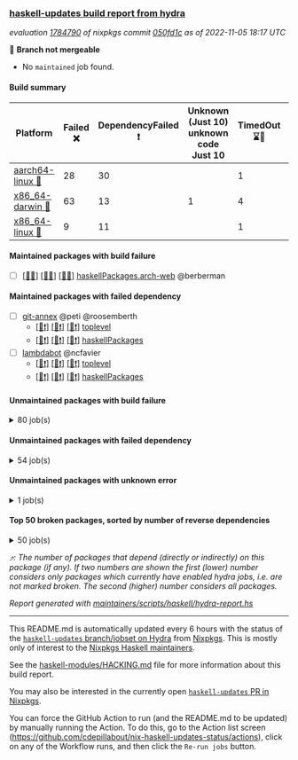 ### [haskell-updates build report from hydra](https://hydra.nixos.org/jobset/nixpkgs/haskell-updates)
*evaluation [1784790](https://hydra.nixos.org/eval/1784790) of nixpkgs commit [050fd1c](https://github.com/NixOS/nixpkgs/commits/050fd1c134ff5803317bdd3ed0fd9a7842c44bf6) as of 2022-11-05 18:17 UTC*

:red_circle: **Branch not mergeable**
  * No `maintained` job found.

#### Build summary

 | Platform | Failed :x: | DependencyFailed :heavy_exclamation_mark: | Unknown (Just 10) unknown code Just 10 | TimedOut :hourglass::no_entry_sign: | Success :heavy_check_mark: | 
 | --- | --- | --- | --- | --- | --- | 
 | [aarch64-linux :iphone:](https://hydra.nixos.org/eval/1784790?filter=.aarch64-linux) | 28 | 30 |  | 1 | 6639 | 
 | [x86_64-darwin :apple:](https://hydra.nixos.org/eval/1784790?filter=.x86_64-darwin) | 63 | 13 | 1 | 4 | 6556 | 
 | [x86_64-linux :penguin:](https://hydra.nixos.org/eval/1784790?filter=.x86_64-linux) | 9 | 11 |  | 1 | 6715 | 
#### Maintained packages with build failure
- [ ] [[:iphone::x:]](https://hydra.nixos.org/build/197649107) [[:apple::x:]](https://hydra.nixos.org/build/197650530) [[:penguin::x:]](https://hydra.nixos.org/build/197651882) [haskellPackages.arch-web](https://hydra.nixos.org/eval/1784790?filter=haskellPackages.arch-web) @berberman
#### Maintained packages with failed dependency
- [ ] [git-annex](https://hydra.nixos.org/eval/1784790?filter=git-annex) @peti @roosemberth
  - [[:iphone::heavy_exclamation_mark:]](https://hydra.nixos.org/build/197650774) [[:apple::heavy_exclamation_mark:]](https://hydra.nixos.org/build/197649644) [[:penguin::heavy_exclamation_mark:]](https://hydra.nixos.org/build/197650315) [toplevel](https://hydra.nixos.org/eval/1784790?filter=git-annex)
  - [[:iphone::heavy_exclamation_mark:]](https://hydra.nixos.org/build/197648540) [[:apple::heavy_exclamation_mark:]](https://hydra.nixos.org/build/197651139) [[:penguin::heavy_exclamation_mark:]](https://hydra.nixos.org/build/197651788) [haskellPackages](https://hydra.nixos.org/eval/1784790?filter=haskellPackages.git-annex)
- [ ] [lambdabot](https://hydra.nixos.org/eval/1784790?filter=lambdabot) @ncfavier
  - [[:iphone::heavy_exclamation_mark:]](https://hydra.nixos.org/build/197649275) [[:apple::heavy_exclamation_mark:]](https://hydra.nixos.org/build/197649252) [[:penguin::heavy_exclamation_mark:]](https://hydra.nixos.org/build/197650853) [toplevel](https://hydra.nixos.org/eval/1784790?filter=lambdabot)
  - [[:iphone::heavy_exclamation_mark:]](https://hydra.nixos.org/build/197649428) [[:apple::heavy_exclamation_mark:]](https://hydra.nixos.org/build/197648377) [[:penguin::heavy_exclamation_mark:]](https://hydra.nixos.org/build/197648931) [haskellPackages](https://hydra.nixos.org/eval/1784790?filter=haskellPackages.lambdabot)
#### Unmaintained packages with build failure
<details><summary>80 job(s) </summary>

- [ ] [[:iphone::heavy_check_mark:]](https://hydra.nixos.org/build/197648346) [[:apple::heavy_check_mark:]](https://hydra.nixos.org/build/197649419) [[:penguin::x:]](https://hydra.nixos.org/build/197651538) [haskellPackages.scheduler](https://hydra.nixos.org/eval/1784790?filter=haskellPackages.scheduler)  :arrow_heading_up: 6 | 12
- [ ] [[:iphone::x:]](https://hydra.nixos.org/build/197588888) [[:apple::heavy_check_mark:]](https://hydra.nixos.org/build/197589072) [[:penguin::heavy_check_mark:]](https://hydra.nixos.org/build/197590254) [haskellPackages.OrderedBits](https://hydra.nixos.org/eval/1784790?filter=haskellPackages.OrderedBits)  :arrow_heading_up: 5 | 36
- [ ] [[:iphone::x:]](https://hydra.nixos.org/build/197650798) [[:apple::heavy_check_mark:]](https://hydra.nixos.org/build/197648812) [[:penguin::heavy_check_mark:]](https://hydra.nixos.org/build/197650929) [haskellPackages.hw-json-simd](https://hydra.nixos.org/eval/1784790?filter=haskellPackages.hw-json-simd)  :arrow_heading_up: 4 | 8
- [ ] [[:iphone::x:]](https://hydra.nixos.org/build/197648621) [[:apple::heavy_check_mark:]](https://hydra.nixos.org/build/197651765) [[:penguin::heavy_check_mark:]](https://hydra.nixos.org/build/197649080) [haskellPackages.hw-simd](https://hydra.nixos.org/eval/1784790?filter=haskellPackages.hw-simd)  :arrow_heading_up: 4 | 8
- [ ] [[:iphone::x:]](https://hydra.nixos.org/build/197599848) [[:apple::heavy_check_mark:]](https://hydra.nixos.org/build/197599144) [[:penguin::heavy_check_mark:]](https://hydra.nixos.org/build/197599908) [haskellPackages.long-double](https://hydra.nixos.org/eval/1784790?filter=haskellPackages.long-double)  :arrow_heading_up: 2 | 2
- [ ] [[:iphone::x:]](https://hydra.nixos.org/build/197650258) [[:apple::x:]](https://hydra.nixos.org/build/197650082) [[:penguin::heavy_check_mark:]](https://hydra.nixos.org/build/197649524) [haskellPackages.quic](https://hydra.nixos.org/eval/1784790?filter=haskellPackages.quic)  :arrow_heading_up: 2 | 2
- [ ] [[:iphone::x:]](https://hydra.nixos.org/build/197584819) [[:apple::heavy_check_mark:]](https://hydra.nixos.org/build/197590689) [[:penguin::heavy_check_mark:]](https://hydra.nixos.org/build/197604826) [haskellPackages.freetype2](https://hydra.nixos.org/eval/1784790?filter=haskellPackages.freetype2)  :arrow_heading_up: 1 | 8
- [ ] [[:iphone::x:]](https://hydra.nixos.org/build/197649327) [[:apple::x:]](https://hydra.nixos.org/build/197650152) [[:penguin::x:]](https://hydra.nixos.org/build/197650268) [haskellPackages.dice](https://hydra.nixos.org/eval/1784790?filter=haskellPackages.dice)  :arrow_heading_up: 1 | 1
- [ ] [[:iphone::x:]](https://hydra.nixos.org/build/197596598) [[:apple::x:]](https://hydra.nixos.org/build/197588217) [[:penguin::heavy_check_mark:]](https://hydra.nixos.org/build/197593375) [haskellPackages.easytensor](https://hydra.nixos.org/eval/1784790?filter=haskellPackages.easytensor)  :arrow_heading_up: 1 | 1
- [ ] [[:iphone::heavy_check_mark:]](https://hydra.nixos.org/build/197651111) [[:apple::x:]](https://hydra.nixos.org/build/197650289) [[:penguin::heavy_check_mark:]](https://hydra.nixos.org/build/197649975) [haskellPackages.gi-gdkx11](https://hydra.nixos.org/eval/1784790?filter=haskellPackages.gi-gdkx11)  :arrow_heading_up: 1 | 1
- [ ] [[:iphone::x:]](https://hydra.nixos.org/build/197590768) [[:apple::heavy_check_mark:]](https://hydra.nixos.org/build/197587217) [[:penguin::heavy_check_mark:]](https://hydra.nixos.org/build/197600619) [haskellPackages.nlopt-haskell](https://hydra.nixos.org/eval/1784790?filter=haskellPackages.nlopt-haskell)  :arrow_heading_up: 1 | 1
- [ ] [[:iphone::heavy_check_mark:]](https://hydra.nixos.org/build/197597403) [[:apple::x:]](https://hydra.nixos.org/build/197596448) [[:penguin::heavy_check_mark:]](https://hydra.nixos.org/build/197595547) [haskellPackages.openal-ffi](https://hydra.nixos.org/eval/1784790?filter=haskellPackages.openal-ffi)  :arrow_heading_up: 1 | 1
- [ ] [[:iphone::heavy_check_mark:]](https://hydra.nixos.org/build/197594370) [[:apple::x:]](https://hydra.nixos.org/build/197593558) [[:penguin::heavy_check_mark:]](https://hydra.nixos.org/build/197589402) [haskellPackages.stm-queue](https://hydra.nixos.org/eval/1784790?filter=haskellPackages.stm-queue)  :arrow_heading_up: 1 | 1
- [ ] [[:iphone::x:]](https://hydra.nixos.org/build/197594699) [[:apple::x:]](https://hydra.nixos.org/build/197593013) [[:penguin::heavy_check_mark:]](https://hydra.nixos.org/build/197587293) [haskellPackages.swisstable](https://hydra.nixos.org/eval/1784790?filter=haskellPackages.swisstable)  :arrow_heading_up: 1 | 1
- [ ] [[:iphone::x:]](https://hydra.nixos.org/build/197601957) [[:apple::heavy_check_mark:]](https://hydra.nixos.org/build/197590693) [[:penguin::heavy_check_mark:]](https://hydra.nixos.org/build/197604108) [haskellPackages.unicode-properties](https://hydra.nixos.org/eval/1784790?filter=haskellPackages.unicode-properties)  :arrow_heading_up: 1 | 1
- [ ] [[:iphone::x:]](https://hydra.nixos.org/build/197596717) [[:apple::heavy_check_mark:]](https://hydra.nixos.org/build/197588771) [[:penguin::heavy_check_mark:]](https://hydra.nixos.org/build/197585972) [haskellPackages.flatparse](https://hydra.nixos.org/eval/1784790?filter=haskellPackages.flatparse)  :arrow_heading_up: 0 | 17
- [ ] [[:iphone::heavy_check_mark:]](https://hydra.nixos.org/build/197591115) [[:apple::x:]](https://hydra.nixos.org/build/197601779) [[:penguin::heavy_check_mark:]](https://hydra.nixos.org/build/197585587) [haskellPackages.PyF](https://hydra.nixos.org/eval/1784790?filter=haskellPackages.PyF)  :arrow_heading_up: 0 | 5
- [ ] [[:iphone::heavy_check_mark:]](https://hydra.nixos.org/build/197591224) [[:apple::x:]](https://hydra.nixos.org/build/197592774) [[:penguin::heavy_check_mark:]](https://hydra.nixos.org/build/197594728) [haskellPackages.hmidi](https://hydra.nixos.org/eval/1784790?filter=haskellPackages.hmidi)  :arrow_heading_up: 0 | 4
- [ ] [[:iphone::heavy_check_mark:]](https://hydra.nixos.org/build/197603161) [[:apple::x:]](https://hydra.nixos.org/build/197648464) [[:penguin::heavy_check_mark:]](https://hydra.nixos.org/build/197601267) [haskellPackages.SDL-mixer](https://hydra.nixos.org/eval/1784790?filter=haskellPackages.SDL-mixer)  :arrow_heading_up: 0 | 2
- [ ] [[:iphone::x:]](https://hydra.nixos.org/build/197651665) [[:apple::x:]](https://hydra.nixos.org/build/197651406) [[:penguin::x:]](https://hydra.nixos.org/build/197649047) [haskellPackages.polysemy-log-co](https://hydra.nixos.org/eval/1784790?filter=haskellPackages.polysemy-log-co)  :arrow_heading_up: 0 | 2
- [ ] [[:iphone::heavy_check_mark:]](https://hydra.nixos.org/build/197589321) [[:apple::x:]](https://hydra.nixos.org/build/197604387) [[:penguin::heavy_check_mark:]](https://hydra.nixos.org/build/197593128) [haskellPackages.posix-socket](https://hydra.nixos.org/eval/1784790?filter=haskellPackages.posix-socket)  :arrow_heading_up: 0 | 2
- [ ] [[:iphone::heavy_check_mark:]](https://hydra.nixos.org/build/197604409) [[:apple::x:]](https://hydra.nixos.org/build/197595484) [[:penguin::heavy_check_mark:]](https://hydra.nixos.org/build/197599064) [haskellPackages.hamid](https://hydra.nixos.org/eval/1784790?filter=haskellPackages.hamid)  :arrow_heading_up: 0 | 1
- [ ] [[:iphone::heavy_check_mark:]](https://hydra.nixos.org/build/197600830) [[:apple::x:]](https://hydra.nixos.org/build/197590908) [[:penguin::heavy_check_mark:]](https://hydra.nixos.org/build/197594131) [haskellPackages.hmatrix-morpheus](https://hydra.nixos.org/eval/1784790?filter=haskellPackages.hmatrix-morpheus)  :arrow_heading_up: 0 | 1
- [ ] [[:iphone::heavy_check_mark:]](https://hydra.nixos.org/build/197587410) [[:apple::x:]](https://hydra.nixos.org/build/197594787) [[:penguin::heavy_check_mark:]](https://hydra.nixos.org/build/197601455) [haskellPackages.huckleberry](https://hydra.nixos.org/eval/1784790?filter=haskellPackages.huckleberry)  :arrow_heading_up: 0 | 1
- [ ] [[:iphone::heavy_check_mark:]](https://hydra.nixos.org/build/197595853) [[:apple::x:]](https://hydra.nixos.org/build/197602652) [[:penguin::heavy_check_mark:]](https://hydra.nixos.org/build/197602102) [haskellPackages.om-time](https://hydra.nixos.org/eval/1784790?filter=haskellPackages.om-time)  :arrow_heading_up: 0 | 1
- [ ] [[:iphone::x:]](https://hydra.nixos.org/build/197604616) [[:apple::heavy_check_mark:]](https://hydra.nixos.org/build/197595986) [[:penguin::heavy_check_mark:]](https://hydra.nixos.org/build/197598233) [haskellPackages.picosat](https://hydra.nixos.org/eval/1784790?filter=haskellPackages.picosat)  :arrow_heading_up: 0 | 1
- [ ] [[:iphone::heavy_check_mark:]](https://hydra.nixos.org/build/197599702) [[:apple::x:]](https://hydra.nixos.org/build/197601490) [[:penguin::heavy_check_mark:]](https://hydra.nixos.org/build/197584989) [haskellPackages.select](https://hydra.nixos.org/eval/1784790?filter=haskellPackages.select)  :arrow_heading_up: 0 | 1
- [ ] [[:iphone::heavy_check_mark:]](https://hydra.nixos.org/build/197603631) [[:apple::x:]](https://hydra.nixos.org/build/197587813) [[:penguin::heavy_check_mark:]](https://hydra.nixos.org/build/197587402) [haskellPackages.sysinfo](https://hydra.nixos.org/eval/1784790?filter=haskellPackages.sysinfo)  :arrow_heading_up: 0 | 1
- [ ] [[:iphone::heavy_check_mark:]](https://hydra.nixos.org/build/197600458) [[:apple::x:]](https://hydra.nixos.org/build/197602928) [[:penguin::heavy_check_mark:]](https://hydra.nixos.org/build/197596246) [haskellPackages.FractalArt](https://hydra.nixos.org/eval/1784790?filter=haskellPackages.FractalArt) 
- [ ] [[:iphone::x:]](https://hydra.nixos.org/build/197588800) [[:apple::heavy_check_mark:]](https://hydra.nixos.org/build/197594982) [[:penguin::heavy_check_mark:]](https://hydra.nixos.org/build/197589813) [haskellPackages.HsASA](https://hydra.nixos.org/eval/1784790?filter=haskellPackages.HsASA) 
- [ ] [[:iphone::heavy_check_mark:]](https://hydra.nixos.org/build/197601006) [[:apple::x:]](https://hydra.nixos.org/build/197594167) [[:penguin::heavy_check_mark:]](https://hydra.nixos.org/build/197602592) [haskellPackages.chiphunk](https://hydra.nixos.org/eval/1784790?filter=haskellPackages.chiphunk) 
- [ ] [[:iphone::x:]](https://hydra.nixos.org/build/197592906) [[:apple::heavy_check_mark:]](https://hydra.nixos.org/build/197585921) [[:penguin::heavy_check_mark:]](https://hydra.nixos.org/build/197587979) [haskellPackages.comfort-fftw](https://hydra.nixos.org/eval/1784790?filter=haskellPackages.comfort-fftw) 
- [ ] [[:iphone::heavy_check_mark:]](https://hydra.nixos.org/build/197594668) [[:apple::x:]](https://hydra.nixos.org/build/197597063) [[:penguin::heavy_check_mark:]](https://hydra.nixos.org/build/197593868) [haskellPackages.diskhash](https://hydra.nixos.org/eval/1784790?filter=haskellPackages.diskhash) 
- [ ] [[:iphone::heavy_check_mark:]](https://hydra.nixos.org/build/197592972) [[:apple::x:]](https://hydra.nixos.org/build/197587269) [[:penguin::heavy_check_mark:]](https://hydra.nixos.org/build/197594512) [haskellPackages.epub-tools](https://hydra.nixos.org/eval/1784790?filter=haskellPackages.epub-tools) 
- [ ] [[:iphone::heavy_check_mark:]](https://hydra.nixos.org/build/197590730) [[:apple::x:]](https://hydra.nixos.org/build/197590108) [[:penguin::heavy_check_mark:]](https://hydra.nixos.org/build/197588382) [haskellPackages.fudgets](https://hydra.nixos.org/eval/1784790?filter=haskellPackages.fudgets) 
- [ ] [[:iphone::heavy_check_mark:]](https://hydra.nixos.org/build/197648632) [[:apple::x:]](https://hydra.nixos.org/build/197650138) [[:penguin::heavy_check_mark:]](https://hydra.nixos.org/build/197649444) [haskellPackages.gerrit](https://hydra.nixos.org/eval/1784790?filter=haskellPackages.gerrit) 
- [ ] [[:iphone::heavy_check_mark:]](https://hydra.nixos.org/build/197596914) [[:apple::x:]](https://hydra.nixos.org/build/197595969) [[:penguin::heavy_check_mark:]](https://hydra.nixos.org/build/197590818) [haskellPackages.ghc-gc-hook](https://hydra.nixos.org/eval/1784790?filter=haskellPackages.ghc-gc-hook) 
- [ ] [[:apple::x:]](https://hydra.nixos.org/build/197649686) [haskellPackages.gi-gtkosxapplication](https://hydra.nixos.org/eval/1784790?filter=haskellPackages.gi-gtkosxapplication) 
- [ ] [[:iphone::x:]](https://hydra.nixos.org/build/197595645) [[:penguin::heavy_check_mark:]](https://hydra.nixos.org/build/197592916) [haskellPackages.gnome-keyring](https://hydra.nixos.org/eval/1784790?filter=haskellPackages.gnome-keyring) 
- [ ] [[:apple::x:]](https://hydra.nixos.org/build/197605025) [haskellPackages.gtk-mac-integration](https://hydra.nixos.org/eval/1784790?filter=haskellPackages.gtk-mac-integration) 
- [ ] [[:iphone::heavy_check_mark:]](https://hydra.nixos.org/build/197589671) [[:apple::x:]](https://hydra.nixos.org/build/197589996) [[:penguin::heavy_check_mark:]](https://hydra.nixos.org/build/197604216) [haskellPackages.gtk-traymanager](https://hydra.nixos.org/eval/1784790?filter=haskellPackages.gtk-traymanager) 
- [ ] [[:apple::x:]](https://hydra.nixos.org/build/197592495) [haskellPackages.gtk3-mac-integration](https://hydra.nixos.org/eval/1784790?filter=haskellPackages.gtk3-mac-integration) 
- [ ] [[:iphone::heavy_check_mark:]](https://hydra.nixos.org/build/197602883) [[:apple::x:]](https://hydra.nixos.org/build/197592426) [[:penguin::heavy_check_mark:]](https://hydra.nixos.org/build/197587646) [haskellPackages.hid](https://hydra.nixos.org/eval/1784790?filter=haskellPackages.hid) 
- [ ] [[:iphone::heavy_check_mark:]](https://hydra.nixos.org/build/197604069) [[:apple::x:]](https://hydra.nixos.org/build/197597473) [[:penguin::heavy_check_mark:]](https://hydra.nixos.org/build/197587110) [haskellPackages.highlight](https://hydra.nixos.org/eval/1784790?filter=haskellPackages.highlight) 
- [ ] [[:iphone::heavy_check_mark:]](https://hydra.nixos.org/build/197590258) [[:apple::x:]](https://hydra.nixos.org/build/197593132) [[:penguin::heavy_check_mark:]](https://hydra.nixos.org/build/197591198) [haskellPackages.hsshellscript](https://hydra.nixos.org/eval/1784790?filter=haskellPackages.hsshellscript) 
- [ ] [[:iphone::heavy_check_mark:]](https://hydra.nixos.org/build/197585143) [[:apple::x:]](https://hydra.nixos.org/build/197590224) [[:penguin::heavy_check_mark:]](https://hydra.nixos.org/build/197595569) [haskellPackages.hssourceinfo](https://hydra.nixos.org/eval/1784790?filter=haskellPackages.hssourceinfo) 
- [ ] [[:iphone::x:]](https://hydra.nixos.org/build/197651280) [[:apple::x:]](https://hydra.nixos.org/build/197651512) [[:penguin::x:]](https://hydra.nixos.org/build/197648545) [haskellPackages.imm](https://hydra.nixos.org/eval/1784790?filter=haskellPackages.imm) 
- [ ] [[:iphone::heavy_check_mark:]](https://hydra.nixos.org/build/197585893) [[:apple::x:]](https://hydra.nixos.org/build/197591045) [[:penguin::heavy_check_mark:]](https://hydra.nixos.org/build/197604896) [haskellPackages.interprocess](https://hydra.nixos.org/eval/1784790?filter=haskellPackages.interprocess) 
- [ ] [[:iphone::heavy_check_mark:]](https://hydra.nixos.org/build/197586179) [[:apple::x:]](https://hydra.nixos.org/build/197591643) [[:penguin::heavy_check_mark:]](https://hydra.nixos.org/build/197590945) [haskellPackages.ipcvar](https://hydra.nixos.org/eval/1784790?filter=haskellPackages.ipcvar) 
- [ ] [[:iphone::x:]](https://hydra.nixos.org/build/197648348) [[:apple::heavy_check_mark:]](https://hydra.nixos.org/build/197649599) [[:penguin::heavy_check_mark:]](https://hydra.nixos.org/build/197651146) [haskellPackages.jammittools](https://hydra.nixos.org/eval/1784790?filter=haskellPackages.jammittools) 
- [ ] [[:apple::x:]](https://hydra.nixos.org/build/197603990) [haskellPackages.kqueue](https://hydra.nixos.org/eval/1784790?filter=haskellPackages.kqueue) 
- [ ] [[:iphone::heavy_check_mark:]](https://hydra.nixos.org/build/197589586) [[:apple::x:]](https://hydra.nixos.org/build/197593638) [[:penguin::heavy_check_mark:]](https://hydra.nixos.org/build/197590434) [haskellPackages.linux-framebuffer](https://hydra.nixos.org/eval/1784790?filter=haskellPackages.linux-framebuffer) 
- [ ] [[:iphone::heavy_check_mark:]](https://hydra.nixos.org/build/197648424) [[:apple::x:]](https://hydra.nixos.org/build/197648918) [[:penguin::heavy_check_mark:]](https://hydra.nixos.org/build/197649896) [haskellPackages.lxd-client-config](https://hydra.nixos.org/eval/1784790?filter=haskellPackages.lxd-client-config) 
- [ ] [[:iphone::heavy_check_mark:]](https://hydra.nixos.org/build/197651890) [[:apple::x:]](https://hydra.nixos.org/build/197650652) [[:penguin::heavy_check_mark:]](https://hydra.nixos.org/build/197648765) [haskellPackages.mediawiki2latex](https://hydra.nixos.org/eval/1784790?filter=haskellPackages.mediawiki2latex) 
- [ ] [[:iphone::heavy_check_mark:]](https://hydra.nixos.org/build/197602114) [[:apple::x:]](https://hydra.nixos.org/build/197603067) [[:penguin::heavy_check_mark:]](https://hydra.nixos.org/build/197600162) [haskellPackages.memfd](https://hydra.nixos.org/eval/1784790?filter=haskellPackages.memfd) 
- [ ] [[:iphone::heavy_check_mark:]](https://hydra.nixos.org/build/197584632) [[:apple::x:]](https://hydra.nixos.org/build/197593252) [[:penguin::heavy_check_mark:]](https://hydra.nixos.org/build/197586418) [haskellPackages.mercury-api](https://hydra.nixos.org/eval/1784790?filter=haskellPackages.mercury-api) 
- [ ] [[:iphone::heavy_check_mark:]](https://hydra.nixos.org/build/197588935) [[:apple::heavy_check_mark:]](https://hydra.nixos.org/build/197592956) [[:penguin::x:]](https://hydra.nixos.org/build/197599110) [haskellPackages.mock-time](https://hydra.nixos.org/eval/1784790?filter=haskellPackages.mock-time) 
- [ ] [[:iphone::heavy_check_mark:]](https://hydra.nixos.org/build/197649210) [[:apple::x:]](https://hydra.nixos.org/build/197651195) [[:penguin::heavy_check_mark:]](https://hydra.nixos.org/build/197651673) [haskellPackages.nix-serve-ng](https://hydra.nixos.org/eval/1784790?filter=haskellPackages.nix-serve-ng) 
- [ ] [[:iphone::heavy_check_mark:]](https://hydra.nixos.org/build/197648674) [[:apple::x:]](https://hydra.nixos.org/build/197649998) [[:penguin::heavy_check_mark:]](https://hydra.nixos.org/build/197650005) [haskellPackages.persistent-pagination](https://hydra.nixos.org/eval/1784790?filter=haskellPackages.persistent-pagination) 
- [ ] [[:iphone::heavy_check_mark:]](https://hydra.nixos.org/build/197651843) [[:apple::x:]](https://hydra.nixos.org/build/197649666) [[:penguin::heavy_check_mark:]](https://hydra.nixos.org/build/197651445) [haskellPackages.phatsort](https://hydra.nixos.org/eval/1784790?filter=haskellPackages.phatsort) 
- [ ] [[:iphone::heavy_check_mark:]](https://hydra.nixos.org/build/197589767) [[:apple::x:]](https://hydra.nixos.org/build/197591268) [[:penguin::heavy_check_mark:]](https://hydra.nixos.org/build/197584722) [haskellPackages.ping-wrapper](https://hydra.nixos.org/eval/1784790?filter=haskellPackages.ping-wrapper) 
- [ ] [[:iphone::heavy_check_mark:]](https://hydra.nixos.org/build/197593459) [[:apple::x:]](https://hydra.nixos.org/build/197604469) [[:penguin::heavy_check_mark:]](https://hydra.nixos.org/build/197601035) [haskellPackages.posix-timer](https://hydra.nixos.org/eval/1784790?filter=haskellPackages.posix-timer) 
- [ ] [[:iphone::heavy_check_mark:]](https://hydra.nixos.org/build/197648699) [[:apple::x:]](https://hydra.nixos.org/build/197649397) [[:penguin::heavy_check_mark:]](https://hydra.nixos.org/build/197649230) [haskellPackages.powerqueue-distributed](https://hydra.nixos.org/eval/1784790?filter=haskellPackages.powerqueue-distributed) 
- [ ] [[:iphone::heavy_check_mark:]](https://hydra.nixos.org/build/197593448) [[:apple::x:]](https://hydra.nixos.org/build/197604229) [[:penguin::heavy_check_mark:]](https://hydra.nixos.org/build/197599113) [haskellPackages.procex](https://hydra.nixos.org/eval/1784790?filter=haskellPackages.procex) 
- [ ] [[:iphone::heavy_check_mark:]](https://hydra.nixos.org/build/197585425) [[:apple::x:]](https://hydra.nixos.org/build/197590593) [[:penguin::heavy_check_mark:]](https://hydra.nixos.org/build/197585831) [haskellPackages.pthread](https://hydra.nixos.org/eval/1784790?filter=haskellPackages.pthread) 
- [ ] [[:iphone::x:]](https://hydra.nixos.org/build/197594170) [[:apple::heavy_check_mark:]](https://hydra.nixos.org/build/197589976) [[:penguin::heavy_check_mark:]](https://hydra.nixos.org/build/197593409) [haskellPackages.risc386](https://hydra.nixos.org/eval/1784790?filter=haskellPackages.risc386) 
- [ ] [[:iphone::heavy_check_mark:]](https://hydra.nixos.org/build/197599833) [[:apple::x:]](https://hydra.nixos.org/build/197651719) [[:penguin::heavy_check_mark:]](https://hydra.nixos.org/build/197597798) [haskellPackages.sfml-audio](https://hydra.nixos.org/eval/1784790?filter=haskellPackages.sfml-audio) 
- [ ] [[:iphone::heavy_check_mark:]](https://hydra.nixos.org/build/197649750) [[:apple::x:]](https://hydra.nixos.org/build/197649401) [[:penguin::heavy_check_mark:]](https://hydra.nixos.org/build/197650721) [haskellPackages.skews](https://hydra.nixos.org/eval/1784790?filter=haskellPackages.skews) 
- [ ] [[:iphone::x:]](https://hydra.nixos.org/build/197592693) [[:apple::x:]](https://hydra.nixos.org/build/197596138) [[:penguin::heavy_check_mark:]](https://hydra.nixos.org/build/197593181) [haskellPackages.slugify](https://hydra.nixos.org/eval/1784790?filter=haskellPackages.slugify) 
- [ ] [[:iphone::heavy_check_mark:]](https://hydra.nixos.org/build/197593920) [[:apple::x:]](https://hydra.nixos.org/build/197600527) [[:penguin::heavy_check_mark:]](https://hydra.nixos.org/build/197602902) [haskellPackages.tailfile-hinotify](https://hydra.nixos.org/eval/1784790?filter=haskellPackages.tailfile-hinotify) 
- [ ] [[:iphone::x:]](https://hydra.nixos.org/build/197651570) [[:apple::x:]](https://hydra.nixos.org/build/197651471) [[:penguin::x:]](https://hydra.nixos.org/build/197648596) [haskellPackages.termbox-banana](https://hydra.nixos.org/eval/1784790?filter=haskellPackages.termbox-banana) 
- [ ] [[:iphone::x:]](https://hydra.nixos.org/build/197648928) [[:apple::x:]](https://hydra.nixos.org/build/197648428) [[:penguin::x:]](https://hydra.nixos.org/build/197651662) [haskellPackages.termbox-tea](https://hydra.nixos.org/eval/1784790?filter=haskellPackages.termbox-tea) 
- [ ] [[:iphone::x:]](https://hydra.nixos.org/build/197650554) [[:apple::x:]](https://hydra.nixos.org/build/197650190) [[:penguin::heavy_exclamation_mark:]](https://hydra.nixos.org/build/197649978) [haskellPackages.text-compression](https://hydra.nixos.org/eval/1784790?filter=haskellPackages.text-compression) 
- [ ] [[:iphone::x:]](https://hydra.nixos.org/build/197650711) [[:apple::x:]](https://hydra.nixos.org/build/197649938) [[:penguin::x:]](https://hydra.nixos.org/build/197650424) [haskellPackages.type-level-kv-list-esqueleto](https://hydra.nixos.org/eval/1784790?filter=haskellPackages.type-level-kv-list-esqueleto) 
- [ ] [[:iphone::x:]](https://hydra.nixos.org/build/197587454) [[:apple::heavy_check_mark:]](https://hydra.nixos.org/build/197600912) [[:penguin::heavy_check_mark:]](https://hydra.nixos.org/build/197591429) [haskellPackages.wiringPi](https://hydra.nixos.org/eval/1784790?filter=haskellPackages.wiringPi) 
- [ ] [[:iphone::x:]](https://hydra.nixos.org/build/197589071) [[:apple::heavy_check_mark:]](https://hydra.nixos.org/build/197604693) [[:penguin::heavy_check_mark:]](https://hydra.nixos.org/build/197591227) [haskellPackages.x86-64bit](https://hydra.nixos.org/eval/1784790?filter=haskellPackages.x86-64bit) 
- [ ] [[:iphone::heavy_check_mark:]](https://hydra.nixos.org/build/197596285) [[:apple::x:]](https://hydra.nixos.org/build/197595445) [[:penguin::heavy_check_mark:]](https://hydra.nixos.org/build/197586190) [haskellPackages.xmonad-utils](https://hydra.nixos.org/eval/1784790?filter=haskellPackages.xmonad-utils) 
- [ ] [[:iphone::heavy_check_mark:]](https://hydra.nixos.org/build/197597624) [[:apple::x:]](https://hydra.nixos.org/build/197600188) [[:penguin::heavy_check_mark:]](https://hydra.nixos.org/build/197590112) [haskellPackages.yoga](https://hydra.nixos.org/eval/1784790?filter=haskellPackages.yoga) 
- [ ] [[:iphone::heavy_check_mark:]](https://hydra.nixos.org/build/197596452) [[:apple::x:]](https://hydra.nixos.org/build/197597134) [[:penguin::heavy_check_mark:]](https://hydra.nixos.org/build/197594158) [haskellPackages.zot](https://hydra.nixos.org/eval/1784790?filter=haskellPackages.zot) 
- [ ] [[:iphone::heavy_check_mark:]](https://hydra.nixos.org/build/197588146) [[:apple::x:]](https://hydra.nixos.org/build/197589891) [[:penguin::heavy_check_mark:]](https://hydra.nixos.org/build/197604849) [haskellPackages.zxcvbn-c](https://hydra.nixos.org/eval/1784790?filter=haskellPackages.zxcvbn-c) 
</details>

#### Unmaintained packages with failed dependency
<details><summary>54 job(s) </summary>

- [ ] [[:iphone::heavy_check_mark:]](https://hydra.nixos.org/build/197651162) [[:apple::heavy_check_mark:]](https://hydra.nixos.org/build/197650653) [[:penguin::heavy_exclamation_mark:]](https://hydra.nixos.org/build/197649478) [haskellPackages.massiv](https://hydra.nixos.org/eval/1784790?filter=haskellPackages.massiv)  :arrow_heading_up: 5 | 10
- [ ] [[:iphone::heavy_exclamation_mark:]](https://hydra.nixos.org/build/197585744) [[:apple::heavy_check_mark:]](https://hydra.nixos.org/build/197596133) [[:penguin::heavy_check_mark:]](https://hydra.nixos.org/build/197591160) [haskellPackages.PrimitiveArray](https://hydra.nixos.org/eval/1784790?filter=haskellPackages.PrimitiveArray)  :arrow_heading_up: 4 | 35
- [ ] [hpack](https://hydra.nixos.org/eval/1784790?filter=hpack)  :arrow_heading_up: 4 | 15
  - [[:iphone::heavy_check_mark:]](https://hydra.nixos.org/build/197650114) [[:apple::heavy_check_mark:]](https://hydra.nixos.org/build/197649807) [[:penguin::heavy_check_mark:]](https://hydra.nixos.org/build/197651939) [toplevel](https://hydra.nixos.org/eval/1784790?filter=hpack)
  - [[:iphone::heavy_exclamation_mark:]](https://hydra.nixos.org/build/197650323) [[:apple::heavy_check_mark:]](https://hydra.nixos.org/build/197649498) [[:penguin::heavy_check_mark:]](https://hydra.nixos.org/build/197650282) [haskell.packages.ghc8107](https://hydra.nixos.org/eval/1784790?filter=haskell.packages.ghc8107.hpack)
  - [[:iphone::heavy_check_mark:]](https://hydra.nixos.org/build/197650904) [[:apple::heavy_check_mark:]](https://hydra.nixos.org/build/197648352) [[:penguin::heavy_check_mark:]](https://hydra.nixos.org/build/197651186) [haskell.packages.ghc884](https://hydra.nixos.org/eval/1784790?filter=haskell.packages.ghc884.hpack)
  - [[:iphone::heavy_check_mark:]](https://hydra.nixos.org/build/197649459) [[:apple::heavy_check_mark:]](https://hydra.nixos.org/build/197648990) [[:penguin::heavy_check_mark:]](https://hydra.nixos.org/build/197649072) [haskell.packages.ghc902](https://hydra.nixos.org/eval/1784790?filter=haskell.packages.ghc902.hpack)
  - [[:iphone::heavy_check_mark:]](https://hydra.nixos.org/build/197650292) [[:apple::heavy_check_mark:]](https://hydra.nixos.org/build/197649785) [[:penguin::heavy_check_mark:]](https://hydra.nixos.org/build/197649832) [haskell.packages.ghc924](https://hydra.nixos.org/eval/1784790?filter=haskell.packages.ghc924.hpack)
  - [[:iphone::heavy_check_mark:]](https://hydra.nixos.org/build/197667320) [[:apple::heavy_check_mark:]](https://hydra.nixos.org/build/197667308) [[:penguin::heavy_check_mark:]](https://hydra.nixos.org/build/197667271) [haskell.packages.ghc943](https://hydra.nixos.org/eval/1784790?filter=haskell.packages.ghc943.hpack)
  - [[:iphone::heavy_check_mark:]](https://hydra.nixos.org/build/197650089) [[:apple::heavy_check_mark:]](https://hydra.nixos.org/build/197648958) [[:penguin::heavy_check_mark:]](https://hydra.nixos.org/build/197651343) [haskellPackages](https://hydra.nixos.org/eval/1784790?filter=haskellPackages.hpack)
- [ ] [[:iphone::heavy_exclamation_mark:]](https://hydra.nixos.org/build/197588616) [[:apple::heavy_check_mark:]](https://hydra.nixos.org/build/197588158) [[:penguin::heavy_check_mark:]](https://hydra.nixos.org/build/197592647) [haskellPackages.BiobaseTypes](https://hydra.nixos.org/eval/1784790?filter=haskellPackages.BiobaseTypes)  :arrow_heading_up: 3 | 21
- [ ] [[:iphone::heavy_exclamation_mark:]](https://hydra.nixos.org/build/197651480) [[:apple::heavy_check_mark:]](https://hydra.nixos.org/build/197651324) [[:penguin::heavy_check_mark:]](https://hydra.nixos.org/build/197649491) [haskellPackages.hw-json-standard-cursor](https://hydra.nixos.org/eval/1784790?filter=haskellPackages.hw-json-standard-cursor)  :arrow_heading_up: 2 | 6
- [ ] [[:iphone::heavy_exclamation_mark:]](https://hydra.nixos.org/build/197648685) [[:apple::heavy_check_mark:]](https://hydra.nixos.org/build/197649415) [[:penguin::heavy_check_mark:]](https://hydra.nixos.org/build/197651035) [haskellPackages.hw-json-simple-cursor](https://hydra.nixos.org/eval/1784790?filter=haskellPackages.hw-json-simple-cursor)  :arrow_heading_up: 2 | 4
- [ ] [[:iphone::heavy_exclamation_mark:]](https://hydra.nixos.org/build/197586425) [[:apple::heavy_check_mark:]](https://hydra.nixos.org/build/197586492) [[:penguin::heavy_check_mark:]](https://hydra.nixos.org/build/197599102) [haskellPackages.BiobaseENA](https://hydra.nixos.org/eval/1784790?filter=haskellPackages.BiobaseENA)  :arrow_heading_up: 1 | 18
- [ ] [[:iphone::heavy_check_mark:]](https://hydra.nixos.org/build/197649729) [[:apple::heavy_check_mark:]](https://hydra.nixos.org/build/197651315) [[:penguin::heavy_exclamation_mark:]](https://hydra.nixos.org/build/197650495) [haskellPackages.Color](https://hydra.nixos.org/eval/1784790?filter=haskellPackages.Color)  :arrow_heading_up: 1 | 6
- [ ] [hoogle](https://hydra.nixos.org/eval/1784790?filter=hoogle)  :arrow_heading_up: 1 | 3
  - [[:iphone::heavy_exclamation_mark:]](https://hydra.nixos.org/build/197649778) [[:apple::heavy_check_mark:]](https://hydra.nixos.org/build/197649267) [[:penguin::heavy_check_mark:]](https://hydra.nixos.org/build/197648305) [haskell.packages.ghc8107](https://hydra.nixos.org/eval/1784790?filter=haskell.packages.ghc8107.hoogle)
  - [[:iphone::heavy_check_mark:]](https://hydra.nixos.org/build/197649340) [[:apple::heavy_check_mark:]](https://hydra.nixos.org/build/197650100) [[:penguin::heavy_check_mark:]](https://hydra.nixos.org/build/197650744) [haskell.packages.ghc884](https://hydra.nixos.org/eval/1784790?filter=haskell.packages.ghc884.hoogle)
  - [[:iphone::heavy_check_mark:]](https://hydra.nixos.org/build/197650982) [[:apple::heavy_check_mark:]](https://hydra.nixos.org/build/197649795) [[:penguin::heavy_check_mark:]](https://hydra.nixos.org/build/197651214) [haskell.packages.ghc902](https://hydra.nixos.org/eval/1784790?filter=haskell.packages.ghc902.hoogle)
  - [[:iphone::heavy_check_mark:]](https://hydra.nixos.org/build/197649659) [[:apple::heavy_check_mark:]](https://hydra.nixos.org/build/197651815) [[:penguin::heavy_check_mark:]](https://hydra.nixos.org/build/197648356) [haskell.packages.ghc924](https://hydra.nixos.org/eval/1784790?filter=haskell.packages.ghc924.hoogle)
  - [[:iphone::hourglass::no_entry_sign:]](https://hydra.nixos.org/build/197667279) [[:apple::hourglass::no_entry_sign:]](https://hydra.nixos.org/build/197667312) [[:penguin::hourglass::no_entry_sign:]](https://hydra.nixos.org/build/197667315) [haskell.packages.ghc943](https://hydra.nixos.org/eval/1784790?filter=haskell.packages.ghc943.hoogle)
  - [[:iphone::heavy_check_mark:]](https://hydra.nixos.org/build/197650461) [[:apple::heavy_check_mark:]](https://hydra.nixos.org/build/197648382) [[:penguin::heavy_check_mark:]](https://hydra.nixos.org/build/197651532) [haskellPackages](https://hydra.nixos.org/eval/1784790?filter=haskellPackages.hoogle)
- [ ] [[:iphone::heavy_exclamation_mark:]](https://hydra.nixos.org/build/197649893) [[:apple::heavy_check_mark:]](https://hydra.nixos.org/build/197651709) [[:penguin::heavy_check_mark:]](https://hydra.nixos.org/build/197648304) [haskellPackages.hw-json](https://hydra.nixos.org/eval/1784790?filter=haskellPackages.hw-json)  :arrow_heading_up: 1 | 3
- [ ] [[:iphone::heavy_exclamation_mark:]](https://hydra.nixos.org/build/197651075) [[:apple::heavy_exclamation_mark:]](https://hydra.nixos.org/build/197650705) [[:penguin::heavy_check_mark:]](https://hydra.nixos.org/build/197651353) [haskellPackages.http3](https://hydra.nixos.org/eval/1784790?filter=haskellPackages.http3)  :arrow_heading_up: 1 | 1
- [ ] [[:iphone::heavy_check_mark:]](https://hydra.nixos.org/build/197648589) [[:apple::heavy_exclamation_mark:]](https://hydra.nixos.org/build/197651907) [[:penguin::heavy_check_mark:]](https://hydra.nixos.org/build/197648463) [haskellPackages.wss-client](https://hydra.nixos.org/eval/1784790?filter=haskellPackages.wss-client)  :arrow_heading_up: 1 | 1
- [ ] [[:iphone::heavy_exclamation_mark:]](https://hydra.nixos.org/build/197589262) [[:apple::heavy_check_mark:]](https://hydra.nixos.org/build/197594346) [[:penguin::heavy_check_mark:]](https://hydra.nixos.org/build/197592526) [haskellPackages.BiobaseXNA](https://hydra.nixos.org/eval/1784790?filter=haskellPackages.BiobaseXNA)  :arrow_heading_up: 0 | 17
- [ ] [[:iphone::heavy_exclamation_mark:]](https://hydra.nixos.org/build/197587550) [[:apple::heavy_check_mark:]](https://hydra.nixos.org/build/197585756) [[:penguin::heavy_check_mark:]](https://hydra.nixos.org/build/197597460) [haskellPackages.BiobaseFasta](https://hydra.nixos.org/eval/1784790?filter=haskellPackages.BiobaseFasta)  :arrow_heading_up: 0 | 3
- [ ] [[:iphone::heavy_exclamation_mark:]](https://hydra.nixos.org/build/197648398) [[:apple::heavy_check_mark:]](https://hydra.nixos.org/build/197649819) [[:penguin::heavy_check_mark:]](https://hydra.nixos.org/build/197651483) [haskellPackages.hw-dsv](https://hydra.nixos.org/eval/1784790?filter=haskellPackages.hw-dsv)  :arrow_heading_up: 0 | 3
- [ ] [[:iphone::heavy_exclamation_mark:]](https://hydra.nixos.org/build/197651696) [[:apple::heavy_check_mark:]](https://hydra.nixos.org/build/197648499) [[:penguin::heavy_check_mark:]](https://hydra.nixos.org/build/197651574) [haskellPackages.hw-json-lens](https://hydra.nixos.org/eval/1784790?filter=haskellPackages.hw-json-lens)  :arrow_heading_up: 0 | 1
- [ ] [[:iphone::heavy_check_mark:]](https://hydra.nixos.org/build/197651310) [[:apple::heavy_check_mark:]](https://hydra.nixos.org/build/197649162) [[:penguin::heavy_exclamation_mark:]](https://hydra.nixos.org/build/197651462) [haskellPackages.massiv-io](https://hydra.nixos.org/eval/1784790?filter=haskellPackages.massiv-io)  :arrow_heading_up: 0 | 1
- [ ] [[:iphone::heavy_check_mark:]](https://hydra.nixos.org/build/197651264) [[:apple::heavy_check_mark:]](https://hydra.nixos.org/build/197650793) [[:penguin::heavy_exclamation_mark:]](https://hydra.nixos.org/build/197649014) [haskellPackages.ConClusion](https://hydra.nixos.org/eval/1784790?filter=haskellPackages.ConClusion) 
- [ ] [[:iphone::heavy_exclamation_mark:]](https://hydra.nixos.org/build/197595967) [[:apple::heavy_check_mark:]](https://hydra.nixos.org/build/197651743) [[:penguin::heavy_check_mark:]](https://hydra.nixos.org/build/197597163) [haskellPackages.align-audio](https://hydra.nixos.org/eval/1784790?filter=haskellPackages.align-audio) 
- [ ] [[:iphone::heavy_exclamation_mark:]](https://hydra.nixos.org/build/197649864) [[:apple::heavy_exclamation_mark:]](https://hydra.nixos.org/build/197648899) [[:penguin::heavy_exclamation_mark:]](https://hydra.nixos.org/build/197650098) [haskellPackages.arch-hs](https://hydra.nixos.org/eval/1784790?filter=haskellPackages.arch-hs) 
- [ ] [bootGhcjs](https://hydra.nixos.org/eval/1784790?filter=bootGhcjs) 
  - [[:iphone::heavy_exclamation_mark:]](https://hydra.nixos.org/build/197650825) [[:apple::heavy_check_mark:]](https://hydra.nixos.org/build/197648628) [[:penguin::heavy_check_mark:]](https://hydra.nixos.org/build/197651244) [haskell.compiler.ghcjs](https://hydra.nixos.org/eval/1784790?filter=haskell.compiler.ghcjs.bootGhcjs)
  - [[:iphone::heavy_exclamation_mark:]](https://hydra.nixos.org/build/197650240) [[:apple::heavy_check_mark:]](https://hydra.nixos.org/build/197649738) [[:penguin::heavy_check_mark:]](https://hydra.nixos.org/build/197648410) [haskell.compiler.ghcjs810](https://hydra.nixos.org/eval/1784790?filter=haskell.compiler.ghcjs810.bootGhcjs)
- [ ] [[:iphone::heavy_check_mark:]](https://hydra.nixos.org/build/197649970) [[:apple::heavy_check_mark:]](https://hydra.nixos.org/build/197651513) [[:penguin::heavy_exclamation_mark:]](https://hydra.nixos.org/build/197648887) [haskellPackages.digraph](https://hydra.nixos.org/eval/1784790?filter=haskellPackages.digraph) 
- [ ] [[:iphone::heavy_exclamation_mark:]](https://hydra.nixos.org/build/197587376) [[:apple::heavy_exclamation_mark:]](https://hydra.nixos.org/build/197590354) [[:penguin::heavy_check_mark:]](https://hydra.nixos.org/build/197593262) [haskellPackages.easytensor-vulkan](https://hydra.nixos.org/eval/1784790?filter=haskellPackages.easytensor-vulkan) 
- [ ] [[:iphone::heavy_exclamation_mark:]](https://hydra.nixos.org/build/197588503) [[:apple::heavy_check_mark:]](https://hydra.nixos.org/build/197584600) [[:penguin::heavy_check_mark:]](https://hydra.nixos.org/build/197600851) [haskellPackages.harfbuzz-pure](https://hydra.nixos.org/eval/1784790?filter=haskellPackages.harfbuzz-pure) 
- [ ] [[:iphone::heavy_exclamation_mark:]](https://hydra.nixos.org/build/197602373) [[:apple::heavy_check_mark:]](https://hydra.nixos.org/build/197588584) [[:penguin::heavy_check_mark:]](https://hydra.nixos.org/build/197596733) [haskellPackages.hmatrix-nlopt](https://hydra.nixos.org/eval/1784790?filter=haskellPackages.hmatrix-nlopt) 
- [ ] [[:iphone::heavy_exclamation_mark:]](https://hydra.nixos.org/build/197590251) [[:apple::heavy_exclamation_mark:]](https://hydra.nixos.org/build/197599523) [[:penguin::heavy_check_mark:]](https://hydra.nixos.org/build/197594537) [haskellPackages.hs-swisstable-hashtables-class](https://hydra.nixos.org/eval/1784790?filter=haskellPackages.hs-swisstable-hashtables-class) 
- [ ] [[:iphone::heavy_exclamation_mark:]](https://hydra.nixos.org/build/197649497) [[:apple::heavy_check_mark:]](https://hydra.nixos.org/build/197648784) [[:penguin::heavy_check_mark:]](https://hydra.nixos.org/build/197649183) [haskellPackages.hw-simd-cli](https://hydra.nixos.org/eval/1784790?filter=haskellPackages.hw-simd-cli) 
- [ ] [[:iphone::heavy_check_mark:]](https://hydra.nixos.org/build/197590167) [[:apple::heavy_exclamation_mark:]](https://hydra.nixos.org/build/197648875) [[:penguin::heavy_check_mark:]](https://hydra.nixos.org/build/197600018) [haskellPackages.intricacy](https://hydra.nixos.org/eval/1784790?filter=haskellPackages.intricacy) 
- [ ] [[:iphone::heavy_exclamation_mark:]](https://hydra.nixos.org/build/197603309) [[:apple::heavy_check_mark:]](https://hydra.nixos.org/build/197590881) [[:penguin::heavy_check_mark:]](https://hydra.nixos.org/build/197591427) [haskellPackages.kmn-programming](https://hydra.nixos.org/eval/1784790?filter=haskellPackages.kmn-programming) 
- [ ] [[:iphone::heavy_exclamation_mark:]](https://hydra.nixos.org/build/197650762) [[:apple::heavy_exclamation_mark:]](https://hydra.nixos.org/build/197648549) [[:penguin::heavy_exclamation_mark:]](https://hydra.nixos.org/build/197649937) [haskellPackages.lambdabot-novelty-plugins](https://hydra.nixos.org/eval/1784790?filter=haskellPackages.lambdabot-novelty-plugins) 
- [ ] [[:iphone::heavy_check_mark:]](https://hydra.nixos.org/build/197651721) [[:apple::heavy_check_mark:]](https://hydra.nixos.org/build/197651044) [[:penguin::heavy_exclamation_mark:]](https://hydra.nixos.org/build/197650046) [haskellPackages.massiv-test](https://hydra.nixos.org/eval/1784790?filter=haskellPackages.massiv-test) 
- [ ] [[:iphone::heavy_check_mark:]](https://hydra.nixos.org/build/197648835) [[:apple::heavy_exclamation_mark:]](https://hydra.nixos.org/build/197651933) [[:penguin::heavy_check_mark:]](https://hydra.nixos.org/build/197648389) [haskellPackages.network-messagepack-rpc-websocket](https://hydra.nixos.org/eval/1784790?filter=haskellPackages.network-messagepack-rpc-websocket) 
- [ ] [[:iphone::heavy_exclamation_mark:]](https://hydra.nixos.org/build/197589221) [[:apple::heavy_check_mark:]](https://hydra.nixos.org/build/197585617) [[:penguin::heavy_check_mark:]](https://hydra.nixos.org/build/197598147) [haskellPackages.rounded](https://hydra.nixos.org/eval/1784790?filter=haskellPackages.rounded) 
- [ ] [[:iphone::heavy_exclamation_mark:]](https://hydra.nixos.org/build/197596001) [[:apple::heavy_check_mark:]](https://hydra.nixos.org/build/197585497) [[:penguin::heavy_check_mark:]](https://hydra.nixos.org/build/197591740) [haskellPackages.rounded-hw](https://hydra.nixos.org/eval/1784790?filter=haskellPackages.rounded-hw) 
- [ ] [[:iphone::heavy_exclamation_mark:]](https://hydra.nixos.org/build/197596981) [[:apple::heavy_check_mark:]](https://hydra.nixos.org/build/197649641) [[:penguin::heavy_check_mark:]](https://hydra.nixos.org/build/197599512) [haskellPackages.sound-collage](https://hydra.nixos.org/eval/1784790?filter=haskellPackages.sound-collage) 
- [ ] [[:iphone::heavy_check_mark:]](https://hydra.nixos.org/build/197590837) [[:apple::heavy_exclamation_mark:]](https://hydra.nixos.org/build/197585360) [[:penguin::heavy_check_mark:]](https://hydra.nixos.org/build/197603839) [haskellPackages.stm-actor](https://hydra.nixos.org/eval/1784790?filter=haskellPackages.stm-actor) 
- [ ] [[:iphone::heavy_exclamation_mark:]](https://hydra.nixos.org/build/197585180) [[:apple::heavy_check_mark:]](https://hydra.nixos.org/build/197602544) [[:penguin::heavy_check_mark:]](https://hydra.nixos.org/build/197591298) [haskellPackages.unicode-names](https://hydra.nixos.org/eval/1784790?filter=haskellPackages.unicode-names) 
- [ ] [[:iphone::heavy_exclamation_mark:]](https://hydra.nixos.org/build/197651726) [[:apple::heavy_exclamation_mark:]](https://hydra.nixos.org/build/197648478) [[:penguin::heavy_check_mark:]](https://hydra.nixos.org/build/197650429) [haskellPackages.warp-quic](https://hydra.nixos.org/eval/1784790?filter=haskellPackages.warp-quic) 
- [ ] [[:iphone::heavy_check_mark:]](https://hydra.nixos.org/build/197599011) [[:apple::heavy_exclamation_mark:]](https://hydra.nixos.org/build/197596083) [[:penguin::heavy_check_mark:]](https://hydra.nixos.org/build/197598765) [haskellPackages.xbattbar](https://hydra.nixos.org/eval/1784790?filter=haskellPackages.xbattbar) 
</details>

#### Unmaintained packages with unknown error
<details><summary>1 job(s) </summary>

- [ ] [[:iphone::heavy_check_mark:]](https://hydra.nixos.org/build/197668585) [[:apple:unknown code Just 10]](https://hydra.nixos.org/build/197668572) [[:penguin::heavy_check_mark:]](https://hydra.nixos.org/build/197668588) [haskellPackages.tailwind](https://hydra.nixos.org/eval/1784790?filter=haskellPackages.tailwind)  :arrow_heading_up: 1 | 1
</details>

#### Top 50 broken packages, sorted by number of reverse dependencies
<details><summary>50 job(s) </summary>

[amazonka-core](https://packdeps.haskellers.com/reverse/amazonka-core) :arrow_heading_up: 186  
[gogol-core](https://packdeps.haskellers.com/reverse/gogol-core) :arrow_heading_up: 184  
[haskell98](https://packdeps.haskellers.com/reverse/haskell98) :arrow_heading_up: 153  
[enumerator](https://packdeps.haskellers.com/reverse/enumerator) :arrow_heading_up: 56  
[util](https://packdeps.haskellers.com/reverse/util) :arrow_heading_up: 49  
[derive](https://packdeps.haskellers.com/reverse/derive) :arrow_heading_up: 48  
[amazonka](https://packdeps.haskellers.com/reverse/amazonka) :arrow_heading_up: 44  
[accelerate](https://packdeps.haskellers.com/reverse/accelerate) :arrow_heading_up: 42  
[parseargs](https://packdeps.haskellers.com/reverse/parseargs) :arrow_heading_up: 42  
[MonadCatchIO-transformers](https://packdeps.haskellers.com/reverse/MonadCatchIO-transformers) :arrow_heading_up: 41  
[data-lens](https://packdeps.haskellers.com/reverse/data-lens) :arrow_heading_up: 33  
[rank1dynamic](https://packdeps.haskellers.com/reverse/rank1dynamic) :arrow_heading_up: 33  
[distributed-static](https://packdeps.haskellers.com/reverse/distributed-static) :arrow_heading_up: 31  
[language-ecmascript](https://packdeps.haskellers.com/reverse/language-ecmascript) :arrow_heading_up: 31  
[distributed-process](https://packdeps.haskellers.com/reverse/distributed-process) :arrow_heading_up: 30  
[iteratee](https://packdeps.haskellers.com/reverse/iteratee) :arrow_heading_up: 29  
[jmacro](https://packdeps.haskellers.com/reverse/jmacro) :arrow_heading_up: 29  
[mmsyn3](https://packdeps.haskellers.com/reverse/mmsyn3) :arrow_heading_up: 28  
[autodocodec-yaml](https://packdeps.haskellers.com/reverse/autodocodec-yaml) :arrow_heading_up: 27  
[crypto-numbers](https://packdeps.haskellers.com/reverse/crypto-numbers) :arrow_heading_up: 25  
[either-unwrap](https://packdeps.haskellers.com/reverse/either-unwrap) :arrow_heading_up: 25  
[sydtest](https://packdeps.haskellers.com/reverse/sydtest) :arrow_heading_up: 24  
[crypto-pubkey](https://packdeps.haskellers.com/reverse/crypto-pubkey) :arrow_heading_up: 22  
[haskelldb](https://packdeps.haskellers.com/reverse/haskelldb) :arrow_heading_up: 22  
[wxdirect](https://packdeps.haskellers.com/reverse/wxdirect) :arrow_heading_up: 22  
[alg](https://packdeps.haskellers.com/reverse/alg) :arrow_heading_up: 21  
[amazonka-s3](https://packdeps.haskellers.com/reverse/amazonka-s3) :arrow_heading_up: 21  
[mmsyn2](https://packdeps.haskellers.com/reverse/mmsyn2) :arrow_heading_up: 21  
[wxc](https://packdeps.haskellers.com/reverse/wxc) :arrow_heading_up: 21  
[biocore](https://packdeps.haskellers.com/reverse/biocore) :arrow_heading_up: 20  
[wxcore](https://packdeps.haskellers.com/reverse/wxcore) :arrow_heading_up: 20  
[attoparsec-enumerator](https://packdeps.haskellers.com/reverse/attoparsec-enumerator) :arrow_heading_up: 19  
[bytestring-show](https://packdeps.haskellers.com/reverse/bytestring-show) :arrow_heading_up: 19  
[fay](https://packdeps.haskellers.com/reverse/fay) :arrow_heading_up: 19  
[wx](https://packdeps.haskellers.com/reverse/wx) :arrow_heading_up: 19  
[asn1-data](https://packdeps.haskellers.com/reverse/asn1-data) :arrow_heading_up: 18  
[dbus-core](https://packdeps.haskellers.com/reverse/dbus-core) :arrow_heading_up: 18  
[gtksourceview2](https://packdeps.haskellers.com/reverse/gtksourceview2) :arrow_heading_up: 18  
[ukrainian-phonetics-basic](https://packdeps.haskellers.com/reverse/ukrainian-phonetics-basic) :arrow_heading_up: 18  
[HGamer3D-Data](https://packdeps.haskellers.com/reverse/HGamer3D-Data) :arrow_heading_up: 17  
[certificate](https://packdeps.haskellers.com/reverse/certificate) :arrow_heading_up: 17  
[dbus-client](https://packdeps.haskellers.com/reverse/dbus-client) :arrow_heading_up: 17  
[gconf](https://packdeps.haskellers.com/reverse/gconf) :arrow_heading_up: 17  
[gtk-serialized-event](https://packdeps.haskellers.com/reverse/gtk-serialized-event) :arrow_heading_up: 17  
[cuda](https://packdeps.haskellers.com/reverse/cuda) :arrow_heading_up: 16  
[happstack-jmacro](https://packdeps.haskellers.com/reverse/happstack-jmacro) :arrow_heading_up: 16  
[manatee-core](https://packdeps.haskellers.com/reverse/manatee-core) :arrow_heading_up: 16  
[monads-fd](https://packdeps.haskellers.com/reverse/monads-fd) :arrow_heading_up: 16  
[tls-extra](https://packdeps.haskellers.com/reverse/tls-extra) :arrow_heading_up: 16  
[ADPfusion](https://packdeps.haskellers.com/reverse/ADPfusion) :arrow_heading_up: 15  
</details>


*:arrow_heading_up:: The number of packages that depend (directly or indirectly) on this package (if any). If two numbers are shown the first (lower) number considers only packages which currently have enabled hydra jobs, i.e. are not marked broken. The second (higher) number considers all packages.*

*Report generated with [maintainers/scripts/haskell/hydra-report.hs](https://github.com/NixOS/nixpkgs/blob/haskell-updates/maintainers/scripts/haskell/hydra-report.sh)*


----------------------------------------------------------------------

This README.md is automatically updated every 6 hours with the status of the
[`haskell-updates` branch/jobset on Hydra](https://hydra.nixos.org/jobset/nixpkgs/haskell-updates)
from [Nixpkgs](https://github.com/NixOS/nixpkgs).  This is mostly only of
interest to the [Nixpkgs Haskell maintainers](https://github.com/orgs/NixOS/teams/haskell).

See the
[haskell-modules/HACKING.md](https://github.com/NixOS/nixpkgs/blob/haskell-updates/pkgs/development/haskell-modules/HACKING.md)
file for more information about this build report.

You may also be interested in the currently open
[`haskell-updates` PR in Nixpkgs](https://github.com/nixos/nixpkgs/pulls?q=is%3Apr+is%3Aopen+head%3Ahaskell-updates).

You can force the GitHub Action to run (and the README.md to be updated) by
manually running the Action.  To do this, go to the Action list screen
(https://github.com/cdepillabout/nix-haskell-updates-status/actions),
click on any of the Workflow runs, and then click the `Re-run jobs` button.
